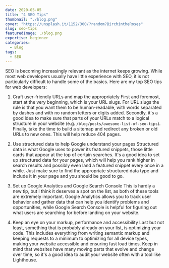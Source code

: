 ```yaml
---
date: 2020-05-05
title: "4 SEO Tips"
thumbnail: "./blog.png"
cover: "https://unsplash.it/1152/300/?random?BirchintheRoses"
slug: seo-tips
featuredImage: ./blog.png
expertise: beginner
categories:
  - Blog
tags:
  - SEO
---
```


SEO is becoming increasingly relevant as the internet keeps growing. While most web developers usually have little experience with SEO, it is not particularly difficult to handle some of the basics. Here are my top SEO tips for web developers:

1. Craft user-friendly URLs and map the appropriately
   First and foremost, start at the very beginning, which is your URL slugs. For URL slugs the rule is that you want them to be human-readable, with words separated by dashes and with no random letters or digits added. Secondly, it's a good idea to make sure that parts of your URLs match to a logical structure in your website (e.g. `/blog/posts/awesome-list-of-seo-tips`). Finally, take the time to build a sitemap and redirect any broken or old URLs to new ones. This will help reduce 404 pages.

2. Use structured data to help Google understand your pages
   Structured data is what Google uses to power its featured snippets, those little cards that appear at the top of certain searches. It's a good idea to set up structured data for your pages, which will help you rank higher in search results and possibly even land a featured snippet every once in a while. Just make sure to find the appropriate structured data type and include it in your page and you should be good to go.

3. Set up Google Analytics and Google Search Console
   This is hardly a new tip, but I think it deserves a spot on the list, as both of these tools are extremely important. Google Analytics allows you to track user behavior and gather data that can help you identify problems and opportunities, while Google Search Console is helpful for figuring out what users are searching for before landing on your website.

4. Keep an eye on your markup, performance and accessibility
   Last but not least, something that is probably already on your list, is optimizing your code. This includes everything from writing semantic markup and keeping requests to a minimum to optimizing for all device types, making your website accessible and ensuring fast load times. Keep in mind that websites have many moving parts that evolve and change over time, so it's a good idea to audit your website often with a tool like Lighthouse.
